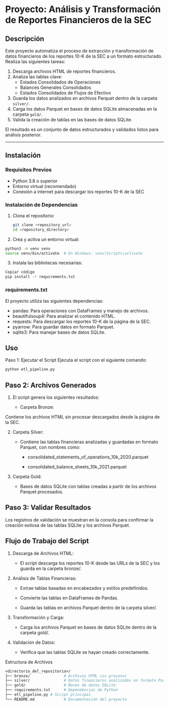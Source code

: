 # Proyecto: Análisis y Transformación de Reportes Financieros de la SEC

## Descripción
Este proyecto automatiza el proceso de extracción y transformación de datos financieros de los reportes 10-K de la SEC a un formato estructurado. Realiza las siguientes tareas:

1. Descarga archivos HTML de reportes financieros.
2. Analiza las tablas clave:
   - Estados Consolidados de Operaciones
   - Balances Generales Consolidados
   - Estados Consolidados de Flujos de Efectivo
3. Guarda los datos analizados en archivos Parquet dentro de la carpeta `silver/`.
4. Carga los datos Parquet en bases de datos SQLite almacenadas en la carpeta `gold/`.
5. Valida la creación de tablas en las bases de datos SQLite.

El resultado es un conjunto de datos estructurados y validados listos para análisis posterior.

---

## Instalación

### Requisitos Previos
- Python 3.8 o superior
- Entorno virtual (recomendado)
- Conexión a internet para descargar los reportes 10-K de la SEC

### Instalación de Dependencias
1. Clona el repositorio:
   ```bash
   git clone <repository_url>
   cd <repository_directory>
   ```
2. Crea y activa un entorno virtual:
```bash
python3 -m venv venv
source venv/bin/activate  # En Windows: venv\Scripts\activate
```
3. Instala las bibliotecas necesarias:
```bash
Copiar código
pip install -r requirements.txt
```
### requirements.txt
El proyecto utiliza las siguientes dependencias:

* pandas: Para operaciones con DataFrames y manejo de archivos.
* beautifulsoup4: Para analizar el contenido HTML.
* requests: Para descargar los reportes 10-K de la página de la SEC.
* pyarrow: Para guardar datos en formato Parquet.
* sqlite3: Para manejar bases de datos SQLite.

## Uso
Paso 1: Ejecutar el Script
Ejecuta el script con el siguiente comando:

```bash
python etl_pipeline.py
```
## Paso 2: Archivos Generados

1. El script genera los siguientes resultados:

   * Carpeta Bronze:

Contiene los archivos HTML sin procesar descargados desde la página de la SEC.

2. Carpeta Silver:

   * Contiene las tablas financieras analizadas y guardadas en formato Parquet, con nombres como:

      * consolidated_statements_of_operations_10k_2020.parquet

      * consolidated_balance_sheets_10k_2021.parquet

3. Carpeta Gold:

   * Bases de datos SQLite con tablas creadas a partir de los archivos Parquet procesados.

## Paso 3: Validar Resultados

Los registros de validación se muestran en la consola para confirmar la creación exitosa de las tablas SQLite y los archivos Parquet.

## Flujo de Trabajo del Script

1. Descarga de Archivos HTML:

   * El script descarga los reportes 10-K desde las URLs de la SEC y los guarda en la carpeta bronze/.

2. Análisis de Tablas Financieras:

   * Extrae tablas basadas en encabezados y estilos predefinidos.

   * Convierte las tablas en DataFrames de Pandas.

   * Guarda las tablas en archivos Parquet dentro de la carpeta silver/.

3. Transformación y Carga:

   * Carga los archivos Parquet en bases de datos SQLite dentro de la carpeta gold/.

4. Validación de Datos:

   * Verifica que las tablas SQLite se hayan creado correctamente.

Estructura de Archivos
```graphql
<directorio_del_repositorio>/
├── bronze/               # Archivos HTML sin procesar
├── silver/               # Datos financieros analizados en formato Parquet
├── gold/                 # Bases de datos SQLite
├── requirements.txt      # Dependencias de Python
├── etl_pipeline.py # Script principal
└── README.md             # Documentación del proyecto
```